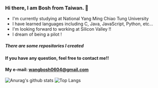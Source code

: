 ### Hi there, I am Bosh from Taiwan. 👋
- I'm currently studying at National Yang Ming Chiao Tung University
- I have learned languages including C, Java, JavaScript, Python, etc...
- I'm looking forward to working at Silicon Valley !!
- I dream of being a pilot !


##### There are some repositories I created
**If you have any question, feel free to contact me!!**

#### My e-mail: wangbosh0604@gmail.com


![Anurag's github stats](https://github-readme-stats.vercel.app/api?username=bosh-wang&layout=compact)
![Top Langs](https://github-readme-stats.vercel.app/api/top-langs/?username=bosh-wang&layout=compact)

